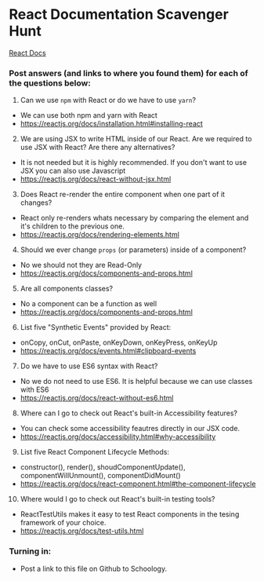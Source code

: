 # React Documentation Scavenger Hunt

[React Docs](https://facebook.github.io/react/docs/hello-world.html)

### Post answers (and links to where you found them) for each of the questions below:

1. Can we use `npm` with React or do we have to use `yarn`?

* We can use both npm and yarn with React
* https://reactjs.org/docs/installation.html#installing-react


2. We are using JSX to write HTML inside of our React. Are we required to use JSX with React? Are there any alternatives?
* It is not needed but it is highly recommended. If you don't want to use JSX you can also use Javascript
* https://reactjs.org/docs/react-without-jsx.html

3. Does React re-render the entire component when one part of it changes?
* React only re-renders whats necessary by comparing the element and it's children to the previous one.
* https://reactjs.org/docs/rendering-elements.html

4. Should we ever change `props` (or parameters) inside of a component? 
* No we should not they are Read-Only
* https://reactjs.org/docs/components-and-props.html

5. Are all components classes? 
* No a component can be a function as well
* https://reactjs.org/docs/components-and-props.html

6. List five "Synthetic Events" provided by React:
* onCopy, onCut, onPaste, onKeyDown, onKeyPress, onKeyUp
* https://reactjs.org/docs/events.html#clipboard-events

7. Do we have to use ES6 syntax with React?
* No we do not need to use ES6. It is helpful because we can use classes with ES6
* https://reactjs.org/docs/react-without-es6.html 

8. Where can I go to check out React's built-in Accessibility features?
* You can check some accessibility feautres directly in our JSX code.
* https://reactjs.org/docs/accessibility.html#why-accessibility

9. List five React Component Lifecycle Methods:
* constructor(), render(), shoudComponentUpdate(), componentWillUnmount(), componentDidMount()
* https://reactjs.org/docs/react-component.html#the-component-lifecycle

10. Where would I go to check out React's built-in testing tools?
* ReactTestUtils makes it easy to test React components in the tesing framework of your choice.
* https://reactjs.org/docs/test-utils.html

### Turning in:

* Post a link to this file on Github to Schoology.
